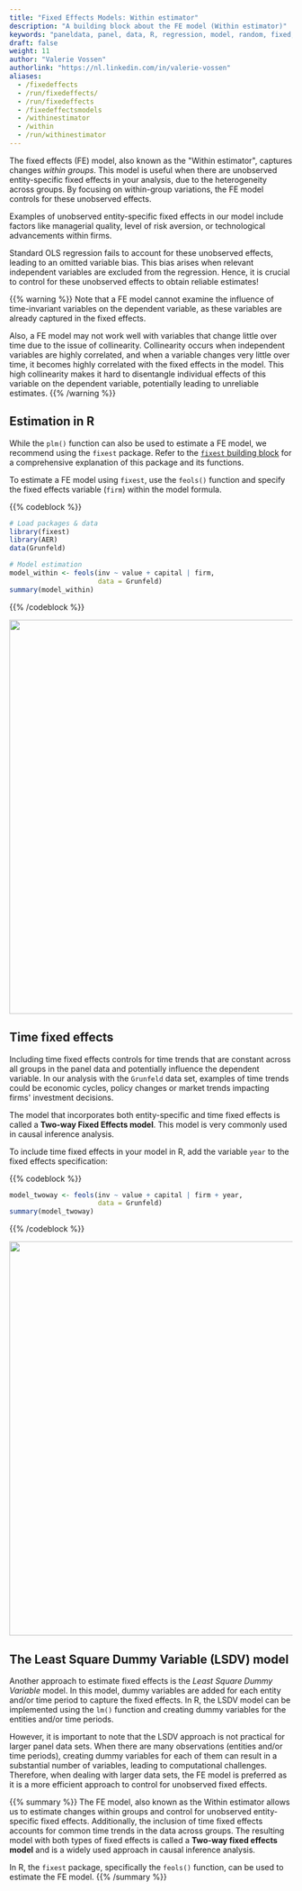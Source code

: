 ```yaml
---
title: "Fixed Effects Models: Within estimator"
description: "A building block about the FE model (Within estimator)"
keywords: "paneldata, panel, data, R, regression, model, random, fixed, pooled, OLS, within, between"
draft: false
weight: 11
author: "Valerie Vossen"
authorlink: "https://nl.linkedin.com/in/valerie-vossen"
aliases:
  - /fixedeffects
  - /run/fixedeffects/
  - /run/fixedeffects
  - /fixedeffectsmodels
  - /withinestimator
  - /within
  - /run/withinestimator
---
```



The fixed effects (FE) model, also known as the "Within estimator", captures changes *within groups*. This model is useful when there are unobserved entity-specific fixed effects in your analysis, due to the heterogeneity across groups. By focusing on within-group variations, the FE model controls for these unobserved effects. 

Examples of unobserved entity-specific fixed effects in our model include factors like managerial quality, level of risk aversion, or technological advancements within firms. 

Standard OLS regression fails to account for these unobserved effects, leading to an omitted variable bias. This bias arises when relevant independent variables are excluded from the regression. Hence, it is crucial to control for these unobserved effects to obtain reliable estimates!

{{% warning %}}
Note that a FE model cannot examine the influence of time-invariant variables on the dependent variable, as these variables are already captured in the fixed effects. 

Also, a FE model may not work well with variables that change little over time due to the issue of collinearity.
Collinearity occurs when independent variables are highly correlated, and when a variable changes very little over time, it becomes highly correlated with the fixed effects in the model. This high collinearity makes it hard to disentangle individual effects of this variable on the dependent variable, potentially leading to unreliable estimates. 
{{% /warning %}}

## Estimation in R
While the `plm()` function can also be used to estimate a FE model, we recommend using the `fixest` package. Refer to the [`fixest` building block]() for a comprehensive explanation of this package and its functions. 

To estimate a FE model using `fixest`, use the `feols()` function and specify the fixed effects variable (`firm`) within the model formula. 

{{% codeblock %}}
```R
# Load packages & data
library(fixest)
library(AER) 
data(Grunfeld) 

# Model estimation
model_within <- feols(inv ~ value + capital | firm, 
                      data = Grunfeld)
summary(model_within)
```
{{% /codeblock %}}

<p align = "center">
<img src = "../images/summarywithin.png" width="700">
</p>

## Time fixed effects

Including time fixed effects controls for time trends that are constant across all groups in the panel data and potentially influence the dependent variable. In our analysis with the `Grunfeld` data set, examples of time trends could be economic cycles, policy changes or market trends impacting firms' investment decisions. 

The model that incorporates both entity-specific and time fixed effects is called a **Two-way Fixed Effects model**. This model is very commonly used in causal inference analysis. 

To include time fixed effects in your model in R, add the variable `year` to the fixed effects specification:

{{% codeblock %}}
```R
model_twoway <- feols(inv ~ value + capital | firm + year, 
                      data = Grunfeld)
summary(model_twoway)
```
{{% /codeblock %}}

<p align = "center">
<img src = "../images/summarytwoway.png" width="700">
</p>

## The Least Square Dummy Variable (LSDV) model
Another approach to estimate fixed effects is the *Least Square Dummy Variable* model. In this model, dummy variables are added for each entity and/or time period to capture the fixed effects. In R, the LSDV model can be implemented using the `lm()` function and creating dummy variables for the entities and/or time periods. 

However, it is important to note that the LSDV approach is not practical for larger panel data sets. When there are many observations (entities and/or time periods), creating dummy variables for each of them can result in a substantial number of variables, leading to computational challenges. Therefore, when dealing with larger data sets, the FE model is preferred as it is a more efficient approach to control for unobserved fixed effects.

{{% summary %}}
The FE model, also known as the Within estimator allows us to estimate changes within groups and control for unobserved entity-specific fixed effects. Additionally, the inclusion of time fixed effects accounts for common time trends in the data across groups. The resulting model with both types of fixed effects is called a **Two-way fixed effects model** and is a widely used approach in causal inference analysis.

In R, the `fixest` package, specifically the `feols()` function, can be used to estimate the FE model.
{{% /summary %}}